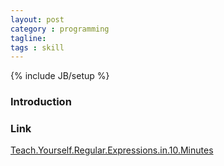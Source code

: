 ```yaml
---
layout: post
category : programming
tagline:  
tags : skill
---        
```

{% include JB/setup %}

### Introduction

### Link
<a target="_blank"  href="{{ BASE_PATH }}/books/Teach.Yourself.Regular.Expressions.in.10.Minutes.html">Teach.Yourself.Regular.Expressions.in.10.Minutes</a>